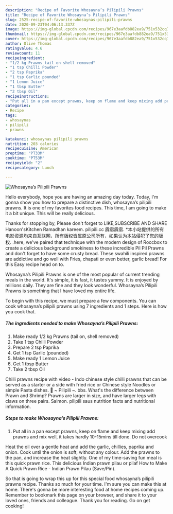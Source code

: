```yaml
---
description: "Recipe of Favorite Whosayna’s Pilipili Prawns"
title: "Recipe of Favorite Whosayna’s Pilipili Prawns"
slug: 2525-recipe-of-favorite-whosaynas-pilipili-prawns
date: 2020-09-23T04:06:13.337Z
image: https://img-global.cpcdn.com/recipes/967e3aafdb882ea9/751x532cq70/whosaynas-pilipili-prawns-recipe-main-photo.jpg
thumbnail: https://img-global.cpcdn.com/recipes/967e3aafdb882ea9/751x532cq70/whosaynas-pilipili-prawns-recipe-main-photo.jpg
cover: https://img-global.cpcdn.com/recipes/967e3aafdb882ea9/751x532cq70/whosaynas-pilipili-prawns-recipe-main-photo.jpg
author: Olive Thomas
ratingvalue: 4.6
reviewcount: 11
recipeingredient:
- "1/2 kg Prawns tail on shell removed"
- "1 tsp Chilli Powder"
- "2 tsp Paprika"
- "1 tsp Garlic pounded"
- "1 Lemon Juice"
- "1 tbsp Butter"
- "2 tbsp Oil"
recipeinstructions:
- "Put all in a pan except prawns, keep on flame and keep mixing add prawns and mix well, it takes hardly 10-15mins till done. Do not overcook"
categories:
- Recipe
tags:
- whosaynas
- pilipili
- prawns

katakunci: whosaynas pilipili prawns 
nutrition: 203 calories
recipecuisine: American
preptime: "PT33M"
cooktime: "PT53M"
recipeyield: "2"
recipecategory: Lunch

---
```



![Whosayna’s Pilipili Prawns](https://img-global.cpcdn.com/recipes/967e3aafdb882ea9/751x532cq70/whosaynas-pilipili-prawns-recipe-main-photo.jpg)

Hello everybody, hope you are having an amazing day today. Today, I'm gonna show you how to prepare a distinctive dish, whosayna’s pilipili prawns. It is one of my favorites food recipes. This time, I am going to make it a bit unique. This will be really delicious.

Thanks for stopping by, Please don&#39;t forget to LIKE,SUBSCRIBE AND SHARE Hanoon&#39;sKitchen Ramadhan kareem. pilipili.cc 霹雳霹雳. *本小站提供的所有电影资源均来自互联网，所有版权皆属原公司所有，如果认为本站侵犯了您的版权. .here, we&#39;ve paired that technique with the modern design of Roccbox to create a delicious background smokiness to these incredible Pil Pil Prawns and don&#39;t forget to have some crusty bread. These swahili inspired prawns are addictive and go well with Fries, chapati or even better, garlic bread! For this Easy recipe head on to.

Whosayna’s Pilipili Prawns is one of the most popular of current trending meals in the world. It's simple, it is fast, it tastes yummy. It is enjoyed by millions daily. They are fine and they look wonderful. Whosayna’s Pilipili Prawns is something that I have loved my entire life.


To begin with this recipe, we must prepare a few components. You can cook whosayna’s pilipili prawns using 7 ingredients and 1 steps. Here is how you cook that.

<!--inarticleads1-->

##### The ingredients needed to make Whosayna’s Pilipili Prawns:

1. Make ready 1/2 kg Prawns (tail on, shell removed)
1. Take 1 tsp Chilli Powder
1. Prepare 2 tsp Paprika
1. Get 1 tsp Garlic (pounded)
1. Make ready 1 Lemon Juice
1. Get 1 tbsp Butter
1. Take 2 tbsp Oil


Chilli prawns recipe with video - Indo chinese style chilli prawns that can be served as a starter or a side with fried rice or Chinese style Noodles or simple Pasta dishes. 🍺 ~ Pilipili ~. bbs. What&#39;s the difference between Prawn and Shrimp? Prawns are larger in size, and have larger legs with claws on three pairs. Salmon. pilipili saus nutrition facts and nutritional information. 

<!--inarticleads2-->

##### Steps to make Whosayna’s Pilipili Prawns:

1. Put all in a pan except prawns, keep on flame and keep mixing add prawns and mix well, it takes hardly 10-15mins till done. Do not overcook


Heat the oil over a gentle heat and add the garlic, chillies, paprika and onion. Cook until the onion is soft, without any colour. Add the prawns to the pan, and increase the heat slightly. One of my time-saving fun meal is this quick prawn rice. This delicious Indian prawn pilau or pilaf How to Make A Quick Prawn Rice - Indian Prawn Pilau (Save/Pin). 

So that is going to wrap this up for this special food whosayna’s pilipili prawns recipe. Thanks so much for your time. I'm sure you can make this at home. There's gonna be more interesting food at home recipes coming up. Remember to bookmark this page on your browser, and share it to your loved ones, friends and colleague. Thank you for reading. Go on get cooking!
